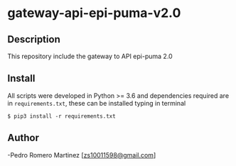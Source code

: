 # gateway-api-epi-puma-v2.0

## Description 

This repository include the gateway to API epi-puma 2.0

## Install

All scripts were developed in Python >= 3.6 and dependencies required
are in `requirements.txt`, these can be installed typing in terminal 

```
$ pip3 install -r requirements.txt
```

## Author

-Pedro Romero Martinez [zs10011598@gmail.com]